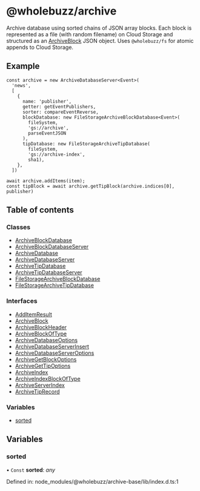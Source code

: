 # @wholebuzz/archive

Archive database using sorted chains of JSON array blocks. Each block is represented as a file (with random filename) on Cloud Storage and structured as an [ArchiveBlock](docs/interfaces/archiveblock.md) JSON object. Uses `@wholebuzz/fs` for atomic appends to Cloud Storage.

## Example

```
const archive = new ArchiveDatabaseServer<Event>(
  'news',
  [
    {
      name: 'publisher',
      getter: getEventPublishers,
      sorter: compareEventReverse,
      blockDatabase: new FileStorageArchiveBlockDatabase<Event>(
        fileSystem,
        'gs://archive',
        parseEventJSON
      ),
      tipDatabase: new FileStorageArchiveTipDatabase(
        fileSystem,
        'gs://archive-index',
        sha1),
    },
  ])

await archive.addItems(item);
const tipBlock = await archive.getTipBlock(archive.indices[0], publisher)
```

## Table of contents

### Classes

- [ArchiveBlockDatabase](docs/classes/archiveblockdatabase.md)
- [ArchiveBlockDatabaseServer](docs/classes/archiveblockdatabaseserver.md)
- [ArchiveDatabase](docs/classes/archivedatabase.md)
- [ArchiveDatabaseServer](docs/classes/archivedatabaseserver.md)
- [ArchiveTipDatabase](docs/classes/archivetipdatabase.md)
- [ArchiveTipDatabaseServer](docs/classes/archivetipdatabaseserver.md)
- [FileStorageArchiveBlockDatabase](docs/classes/filestoragearchiveblockdatabase.md)
- [FileStorageArchiveTipDatabase](docs/classes/filestoragearchivetipdatabase.md)

### Interfaces

- [AddItemResult](docs/interfaces/additemresult.md)
- [ArchiveBlock](docs/interfaces/archiveblock.md)
- [ArchiveBlockHeader](docs/interfaces/archiveblockheader.md)
- [ArchiveBlockOfType](docs/interfaces/archiveblockoftype.md)
- [ArchiveDatabaseOptions](docs/interfaces/archivedatabaseoptions.md)
- [ArchiveDatabaseServerInsert](docs/interfaces/archivedatabaseserverinsert.md)
- [ArchiveDatabaseServerOptions](docs/interfaces/archivedatabaseserveroptions.md)
- [ArchiveGetBlockOptions](docs/interfaces/archivegetblockoptions.md)
- [ArchiveGetTipOptions](docs/interfaces/archivegettipoptions.md)
- [ArchiveIndex](docs/interfaces/archiveindex.md)
- [ArchiveIndexBlockOfType](docs/interfaces/archiveindexblockoftype.md)
- [ArchiveServerIndex](docs/interfaces/archiveserverindex.md)
- [ArchiveTipRecord](docs/interfaces/archivetiprecord.md)

### Variables

- [sorted](docs/modules.md#sorted)

## Variables

### sorted

• `Const` **sorted**: *any*

Defined in: node_modules/@wholebuzz/archive-base/lib/index.d.ts:1
